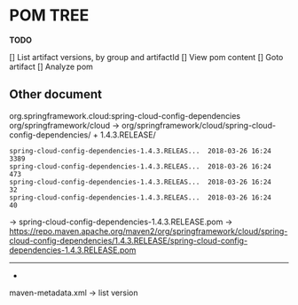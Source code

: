 # POM TREE

**TODO**

[] List artifact versions, by group and artifactId
[] View pom content
[] Goto artifact
[] Analyze pom

## Other document

org.springframework.cloud:spring-cloud-config-dependencies
org/springframework/cloud
->
org/springframework/cloud/spring-cloud-config-dependencies/
+
1.4.3.RELEASE/
```
spring-cloud-config-dependencies-1.4.3.RELEAS...  2018-03-26 16:24      3389      
spring-cloud-config-dependencies-1.4.3.RELEAS...  2018-03-26 16:24       473      
spring-cloud-config-dependencies-1.4.3.RELEAS...  2018-03-26 16:24        32      
spring-cloud-config-dependencies-1.4.3.RELEAS...  2018-03-26 16:24        40      
```
->
spring-cloud-config-dependencies-1.4.3.RELEASE.pom
->
https://repo.maven.apache.org/maven2/org/springframework/cloud/spring-cloud-config-dependencies/1.4.3.RELEASE/spring-cloud-config-dependencies-1.4.3.RELEASE.pom

----


+
maven-metadata.xml
->
list version